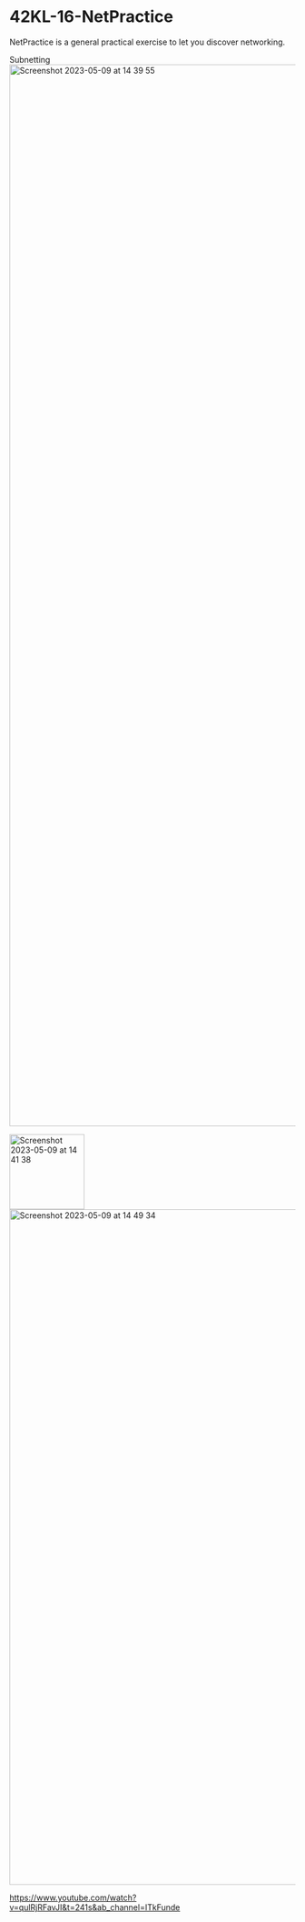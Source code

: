# 42KL-16-NetPractice

NetPractice is a general practical exercise to let you discover networking.

Subnetting
<img width="1866" alt="Screenshot 2023-05-09 at 14 39 55" src="https://user-images.githubusercontent.com/53002130/237014775-e6038819-7c40-4c1d-82d0-f215d7994e1a.png">

<img width="132" alt="Screenshot 2023-05-09 at 14 41 38" src="https://user-images.githubusercontent.com/53002130/237015109-48eee94c-cec1-48ae-88c1-2a1b1e8685e7.png">

<img width="1187" alt="Screenshot 2023-05-09 at 14 49 34" src="https://user-images.githubusercontent.com/53002130/237016788-1ce384ca-27ba-470c-a715-5ecd14093270.png">

https://www.youtube.com/watch?v=qulRjRFavJI&t=241s&ab_channel=ITkFunde
